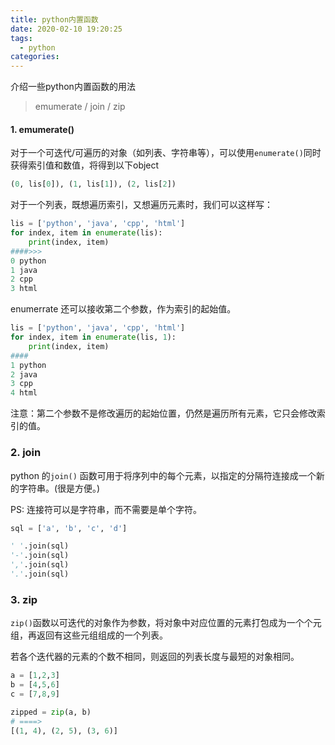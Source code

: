 ```yaml
---
title: python内置函数
date: 2020-02-10 19:20:25
tags:
  - python
categories: 
---
```


介绍一些python内置函数的用法

>emumerate  / join /   zip
>



<!--more-->

#### 1. emumerate()

对于一个可迭代/可遍历的对象（如列表、字符串等），可以使用`enumerate()`同时获得索引值和数值，将得到以下object

```python
(0, lis[0]), (1, lis[1]), (2, lis[2])
```

对于一个列表，既想遍历索引，又想遍历元素时，我们可以这样写：

```python
lis = ['python', 'java', 'cpp', 'html']
for index, item in enumerate(lis):
    print(index, item)
####>>>
0 python
1 java
2 cpp
3 html
```

enumerrate 还可以接收第二个参数，作为索引的起始值。

```python
lis = ['python', 'java', 'cpp', 'html']
for index, item in enumerate(lis, 1):
    print(index, item)
####
1 python
2 java
3 cpp
4 html
```

注意：第二个参数不是修改遍历的起始位置，仍然是遍历所有元素，它只会修改索引的值。

### 2. join

python 的`join()` 函数可用于将序列中的每个元素，以指定的分隔符连接成一个新的字符串。(很是方便。)

PS: 连接符可以是字符串，而不需要是单个字符。

```python
sql = ['a', 'b', 'c', 'd']

' '.join(sql)
'-'.join(sql)
','.join(sql)
'.'.join(sql)
```

### 3. zip

`zip()`函数以可迭代的对象作为参数，将对象中对应位置的元素打包成为一个个元组，再返回有这些元组组成的一个列表。

若各个迭代器的元素的个数不相同，则返回的列表长度与最短的对象相同。

```python
a = [1,2,3]
b = [4,5,6]
c = [7,8,9]

zipped = zip(a, b)
# ====>
[(1, 4), (2, 5), (3, 6)]
```

